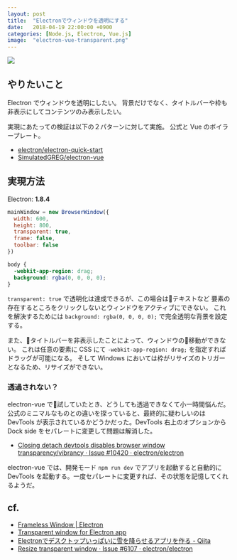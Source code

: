 ```yaml
---
layout: post
title:  "Electronでウィンドウを透明にする"
date:   2018-04-19 22:00:00 +0900
categories: [Node.js, Electron, Vue.js]
image:  "electron-vue-transparent.png"
---
```


![](/til/static/img/posts/electron-vue-transparent.png)


## やりたいこと

Electron でウィンドウを透明にしたい。
背景だけでなく、タイトルバーや枠も非表示にしてコンテンツのみ表示したい。

実現にあたっての検証は以下の２パターンに対して実施。
公式と Vue のボイラープレート。

- [electron/electron-quick-start](https://github.com/electron/electron-quick-start)
- [SimulatedGREG/electron-vue](https://github.com/SimulatedGREG/electron-vue)


## 実現方法

Electron: __1.8.4__

```js
mainWindow = new BrowserWindow({
  width: 600,
  height: 800,
  transparent: true,
  frame: false,
  toolbar: false
})
```

```css
body {
  -webkit-app-region: drag;
  background: rgba(0, 0, 0, 0);
}
```

`transparent: true` で透明化は達成できるが、この場合はテキストなど
要素の存在するところをクリックしないとウィンドウをアクティブにできない。
これを解決するためには `background: rgba(0, 0, 0, 0);` で完全透明な背景を設定する。

また、タイトルバーを非表示したことによって、ウィンドウの移動ができない。
これは任意の要素に CSS にて `-webkit-app-region: drag;`
を指定すればドラッグが可能になる。
そして Windows においては枠がリサイズのトリガーとなるため、リサイズができない。

### 透過されない？

electron-vue で試していたとき、どうしても透過できなくて小一時間悩んだ。
公式のミニマルなものとの違いを探っていると、最終的に疑わしいのは DevTools
が表示されているかどうかだった。DevTools 右上のオプションから
Dock side をセパレートに変更して問題は解消した。

- [Closing detach devtools disables browser window transparency/vibrancy · Issue #10420 · electron/electron](https://github.com/electron/electron/issues/10420)

electron-vue では、開発モード `npm run dev` でアプリを起動すると自動的に
DevTools を起動する。一度セパレートに変更すれば、その状態を記憶してくれるようだ。


## cf.

- [Frameless Window | Electron](https://electronjs.org/docs/api/frameless-window)
- [Transparent window for Electron app](http://electron.rocks/transparent-window/)
- [Electronでデスクトップいっぱいに雪を降らせるアプリを作る - Qiita](https://qiita.com/nyamogera/items/a2e367b44e78d04ee3a6)
- [Resize transparent window · Issue #6107 · electron/electron](https://github.com/electron/electron/issues/6107)

